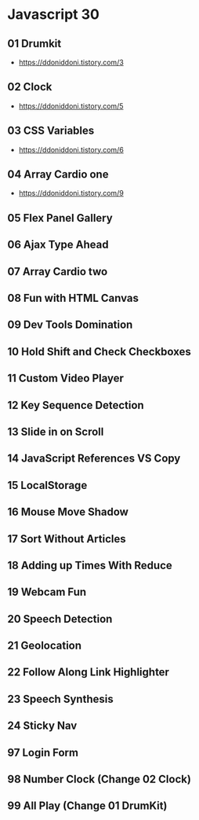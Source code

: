# Javascript 30

## 01 Drumkit

- <https://ddoniddoni.tistory.com/3>

## 02 Clock

- <https://ddoniddoni.tistory.com/5>

## 03 CSS Variables

- <https://ddoniddoni.tistory.com/6>

## 04 Array Cardio one

- <https://ddoniddoni.tistory.com/9>

## 05 Flex Panel Gallery

## 06 Ajax Type Ahead

## 07 Array Cardio two

## 08 Fun with HTML Canvas

## 09 Dev Tools Domination

## 10 Hold Shift and Check Checkboxes

## 11 Custom Video Player

## 12 Key Sequence Detection

## 13 Slide in on Scroll

## 14 JavaScript References VS Copy

## 15 LocalStorage

## 16 Mouse Move Shadow

## 17 Sort Without Articles

## 18 Adding up Times With Reduce

## 19 Webcam Fun

## 20 Speech Detection

## 21 Geolocation

## 22 Follow Along Link Highlighter

## 23 Speech Synthesis

## 24 Sticky Nav

## 97 Login Form

## 98 Number Clock (Change 02 Clock)

## 99 All Play (Change 01 DrumKit)
